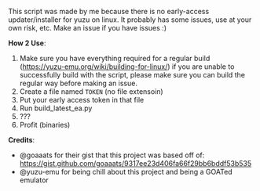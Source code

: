 This script was made by me because there is no early-access updater/installer for yuzu on linux. It probably has some issues, use at your own risk, etc. Make an issue if you have issues :)

**How 2 Use**:

1. Make sure you have everything required for a regular build (https://yuzu-emu.org/wiki/building-for-linux/) if you are unable to successfully build with the script, please make sure you can build the regular way before making an issue.
2. Create a file named `TOKEN` (no file extensoin)
3. Put your early access token in that file
4. Run build_latest_ea.py
5. ???
6. Profit (binaries)


**Credits**:
* @goaaats for their gist that this project was based off of: https://gist.github.com/goaaats/9317ee23d406fa66f29bb6bddf53b535
* @yuzu-emu for being chill about this project and being a GOATed emulator